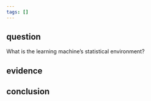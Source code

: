 ```yaml
---
tags: []
---
```

## question
What is the learning machine’s statistical environment?
## evidence
## conclusion